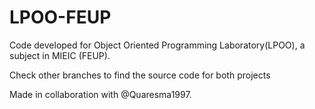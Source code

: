 # LPOO-FEUP

 Code developed for Object Oriented Programming Laboratory(LPOO), a subject in MIEIC (FEUP).
 
 Check other branches to find the source code for both projects
 
 Made in collaboration with @Quaresma1997.

